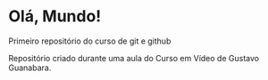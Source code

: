 # Olá, Mundo!
 Primeiro repositório do curso de git e github 

Repositório criado durante uma aula do Curso em Vídeo de Gustavo Guanabara. 